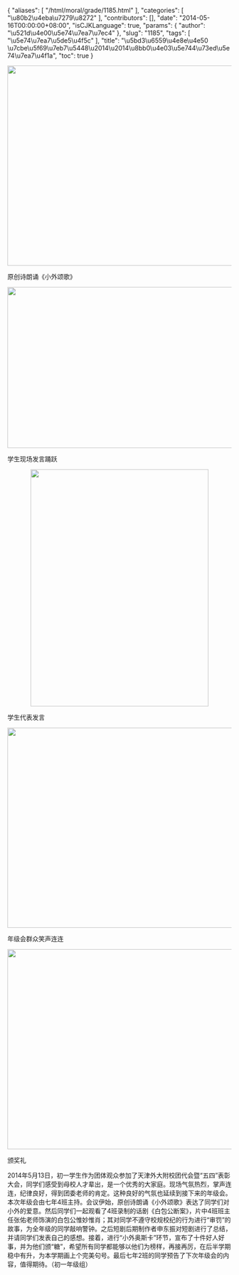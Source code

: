 {
    "aliases": [
        "/html/moral/grade/1185.html"
    ],
    "categories": [
        "\u80b2\u4eba\u7279\u8272"
    ],
    "contributors": [],
    "date": "2014-05-16T00:00:00+08:00",
    "isCJKLanguage": true,
    "params": {
        "author": "\u521d\u4e00\u5e74\u7ea7\u7ec4"
    },
    "slug": "1185",
    "tags": [
        "\u5e74\u7ea7\u5de5\u4f5c"
    ],
    "title": "\u5bd3\u6559\u4e8e\u4e50 \u7cbe\u5f69\u7eb7\u5448\u2014\u2014\u8bb0\u4e03\u5e744\u73ed\u5e74\u7ea7\u4f1a",
    "toc": true
}


<img
    src="https://cdn.tfls.online/mirror/full/6d3ac60ed1303ad17918947c1d5e17bc4140b843.jpg"
    style="display:block;margin-left:auto;margin-right:auto;"
    decoding="async"
    fetchpriority="auto"
    loading="lazy"
    height="450"
    width="600"
/>




原创诗朗诵《小外颂歌》





<img
    src="https://cdn.tfls.online/mirror/full/96f13270d2efd11f096e8bcf687e4ee6fe4a20f5.jpg"
    style="display:block;margin-left:auto;margin-right:auto;"
    decoding="async"
    fetchpriority="auto"
    loading="lazy"
    height="362"
    width="600"
/>




学生现场发言踊跃





<img
    src="https://cdn.tfls.online/mirror/full/fb18d69a1399bda82a9ccbd382b7ef051af796a1.jpg"
    style="display:block;margin-left:auto;margin-right:auto;"
    decoding="async"
    fetchpriority="auto"
    loading="lazy"
    height="533"
    width="400"
/>




学生代表发言





<img
    src="https://cdn.tfls.online/mirror/full/67568e8db55e03e0d324f8b9fd8633b7560db038.jpg"
    style="display:block;margin-left:auto;margin-right:auto;"
    decoding="async"
    fetchpriority="auto"
    loading="lazy"
    height="450"
    width="600"
/>




年级会群众笑声连连





<img
    src="https://cdn.tfls.online/mirror/full/9a82dd2b63b7cf5773907de9d1270f8a9152a7fa.jpg"
    style="display:block;margin-left:auto;margin-right:auto;"
    decoding="async"
    fetchpriority="auto"
    loading="lazy"
    height="450"
    width="600"
/>




颁奖礼




  





2014年5月13日，初一学生作为团体观众参加了天津外大附校团代会暨“五四”表彰大会，同学们感受到母校人才辈出，是一个优秀的大家庭。现场气氛热烈，掌声连连，纪律良好，得到团委老师的肯定。这种良好的气氛也延续到接下来的年级会。本次年级会由七年4班主持。会议伊始，原创诗朗诵《小外颂歌》表达了同学们对小外的爱意。然后同学们一起观看了4班录制的话剧《白包公断案》，片中4班班主任张佑老师饰演的白包公惟妙惟肖；其对同学不遵守校规校纪的行为进行“审罚”的故事，为全年级的同学敲响警钟。之后短剧后期制作者申东振对短剧进行了总结，并请同学们发表自己的感想。接着，进行“小外奥斯卡”环节，宣布了十件好人好事，并为他们颁“糖”，希望所有同学都能够以他们为榜样，再接再厉，在后半学期稳中有升，为本学期画上个完美句号。最后七年2班的同学预告了下次年级会的内容，值得期待。（初一年级组） 




  



